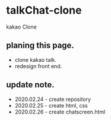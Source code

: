 # talkChat-clone
 kakao Clone

## planing this page.
* clone kakao talk.
* redesign front end.

## update note.
* 2020.02.24 - create repository
* 2020.02.25 - create html, css
* 2020.02.26 - create chatscreen.html